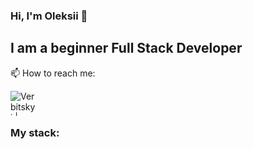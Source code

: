 ### Hi, I'm Oleksii 👋
## I am a beginner Full Stack Developer
  
📫 How to reach me: 
 
 
<a href="https://t.me/OleksiiVerbytskyi" >
  <img align="left" alt="Verbitskyi | Telegram" width="40" height="40" src="https://img.icons8.com/fluency/452/telegram-app.png" />
</a>
<br/>
<br/>

### My stack:

<style>
  .list{
  display:flex;}
  <style/>

<p align="left">

 
   
  
 
  <ul class="list">
  <li class="item"><img src="https://raw.githubusercontent.com/devicons/devicon/master/icons/html5/html5-original-wordmark.svg" alt="html5" width="40" height="40"/><li/>
  <li class="item"><img src="https://raw.githubusercontent.com/devicons/devicon/master/icons/css3/css3-original-wordmark.svg" alt="css3" width="40" height="40"/> <li/>
  <li class="item"><img src="https://raw.githubusercontent.com/devicons/devicon/master/icons/sass/sass-original.svg" alt="sass" width="40" height="40"/><li/>
  <li class="item"> <img src="https://raw.githubusercontent.com/devicons/devicon/master/icons/javascript/javascript-original.svg" alt="javascript" width="40" height="40"/><li/>
  <li class="item"><img align="left" alt="React" width="26px" src="https://raw.githubusercontent.com/github/explore/80688e429a7d4ef2fca1e82350fe8e3517d3494d/topics/react/react.png" /><li/>
  
  <ul/>
  


### Now I'm learning:

  <img align="left" alt="Node.js" width="26px" src="https://raw.githubusercontent.com/github/explore/80688e429a7d4ef2fca1e82350fe8e3517d3494d/topics/nodejs/nodejs.png" />

